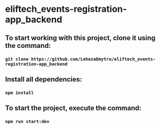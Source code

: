 # eliftech_events-registration-app_backend

## To start working with this project, clone it using the command:

### `git clone https://github.com/LehezaDmytro/eliftech_events-registration-app_backend`

## Install all dependencies:

### `npm install`

## To start the project, execute the command:

### `npm run start:dev`
